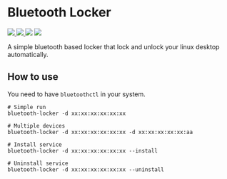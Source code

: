 # Bluetooth Locker
<p>
    <a href="https://pypi.org/project/bluetooth-locker/" target="_blank">
        <img src="https://img.shields.io/pypi/v/bluetooth-locker" />
    </a>
    <a href="https://github.com/leng-yue/bluetooth-locker/actions/workflows/ci.yml" target="_blank">
        <img src="https://img.shields.io/github/workflow/status/leng-yue/bluetooth-locker/CI" />
    </a>
    <img src="https://img.shields.io/github/license/leng-yue/bluetooth-locker" />
    <a href="https://pepy.tech/project/bluetooth-locker" target="_blank">
        <img src="https://pepy.tech/badge/bluetooth-locker" />
    </a>
</p>

A simple bluetooth based locker that lock and unlock your linux desktop automatically.

## How to use

You need to have `bluetoothctl` in your system. 

```shell
# Simple run
bluetooth-locker -d xx:xx:xx:xx:xx:xx

# Multiple devices
bluetooth-locker -d xx:xx:xx:xx:xx:xx -d xx:xx:xx:xx:xx:aa

# Install service
bluetooth-locker -d xx:xx:xx:xx:xx:xx --install

# Uninstall service
bluetooth-locker -d xx:xx:xx:xx:xx:xx --uninstall
```

